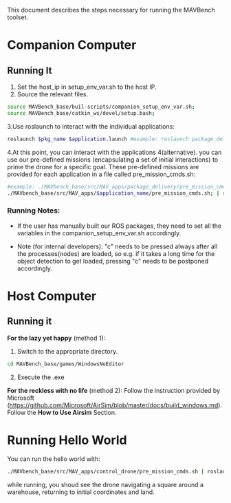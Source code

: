 This document describes the steps necessary for running the MAVBench toolset. 
# Companion Computer  

## Running It
1. Set the host_ip in setup_env_var.sh to the host IP.   
2. Source the relevant files.
```bash
source MAVBench_base/buil-scripts/companion_setup_env_var.sh;    
source MAVBench_base/catkin_ws/devel/setup.bash;    
```
3.Use roslaunch to interact with the individual applications:   
```bash
roslaunch $pkg_name $application.launch #example: roslaunch package_delivery scanning.launch;
``` 
 
4.At this point, you can interact with the applications
4(alternative). you can use our pre-defined missions (encapsulating a set of initial interactions) to prime the drone for a specific goal. These pre-defined missions are provided for each application in a file called pre_mission_cmds.sh: 
```bash
#example: ./MAVbench_base/src/MAV_apps/package_delivery/pre_mission_cmds.sh | roslaunch $package_delivery $scanning.launch 
./MAVbench_base/src/MAV_apps/$application_name/pre_mission_cmds.sh; | roslaunch $pkg_name $application.launch;  
```


### Running Notes:
- If the user has manually built our ROS packages, they need to set all the variables in the companion_setup_env_var.sh accordingly.

- Note (for internal developers): "c" needs to be pressed always after all the processes(nodes) are loaded, so e.g. if it takes a long time for the object detection to get loaded, pressing "c" needs to be postponed accordingly. 

# Host Computer

## Running it 
**For the lazy yet happy** (method 1):
1. Switch to the appropriate directory. 
```bash
cd MAVBench_base/games/WindowsNoEditor
```
2. Execute the .exe

**For the reckless with no life** (method 2):
Follow the instruction provided by Microsoft (https://github.com/Microsoft/AirSim/blob/master/docs/build_windows.md). Follow the **How to Use Airsim** Section.  


# Running Hello World
You can run the hello world with: 
```basH
./MAVbench_base/src/MAV_apps/control_drone/pre_mission_cmds.sh | roslaunch control_drone control_drone.launch. 
```
while running, you shoud see the drone navigating a square around a warehouse, returning to initial coordinates and land.  


